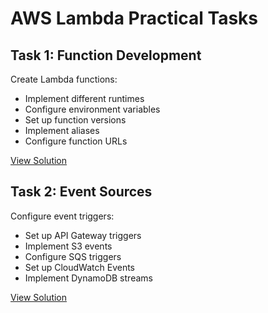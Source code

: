 # AWS Lambda Practical Tasks

## Task 1: Function Development
Create Lambda functions:
- Implement different runtimes
- Configure environment variables
- Set up function versions
- Implement aliases
- Configure function URLs

[View Solution](./task1-development/)

## Task 2: Event Sources
Configure event triggers:
- Set up API Gateway triggers
- Implement S3 events
- Configure SQS triggers
- Set up CloudWatch Events
- Implement DynamoDB streams

[View Solution](./task2-events/)